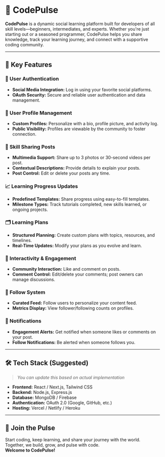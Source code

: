# 🚀 CodePulse

**CodePulse** is a dynamic social learning platform built for developers of all skill levels—beginners, intermediates, and experts. Whether you're just starting out or a seasoned programmer, CodePulse helps you share knowledge, track your learning journey, and connect with a supportive coding community.

---

## 🌟 Key Features

### 🔐 User Authentication
- **Social Media Integration:** Log in using your favorite social platforms.
- **OAuth Security:** Secure and reliable user authentication and data management.

### 👤 User Profile Management
- **Custom Profiles:** Personalize with a bio, profile picture, and activity log.
- **Public Visibility:** Profiles are viewable by the community to foster connection.

### 🧠 Skill Sharing Posts
- **Multimedia Support:** Share up to 3 photos or 30-second videos per post.
- **Contextual Descriptions:** Provide details to explain your posts.
- **Post Control:** Edit or delete your posts any time.

### 📈 Learning Progress Updates
- **Predefined Templates:** Share progress using easy-to-fill templates.
- **Milestone Types:** Track tutorials completed, new skills learned, or ongoing projects.

### 🗂️ Learning Plans
- **Structured Planning:** Create custom plans with topics, resources, and timelines.
- **Real-Time Updates:** Modify your plans as you evolve and learn.

### 💬 Interactivity & Engagement
- **Community Interaction:** Like and comment on posts.
- **Comment Control:** Edit/delete your comments; post owners can manage discussions.

### 🧍 Follow System
- **Curated Feed:** Follow users to personalize your content feed.
- **Metrics Display:** View follower/following counts on profiles.

### 🔔 Notifications
- **Engagement Alerts:** Get notified when someone likes or comments on your post.
- **Follow Notifications:** Be alerted when someone follows you.

---

## 🛠️ Tech Stack (Suggested)
> _You can update this based on actual implementation_

- **Frontend:** React / Next.js, Tailwind CSS
- **Backend:** Node.js, Express.js
- **Database:** MongoDB / Firebase
- **Authentication:** OAuth 2.0 (Google, GitHub, etc.)
- **Hosting:** Vercel / Netlify / Heroku

---

## 🙌 Join the Pulse

Start coding, keep learning, and share your journey with the world.  
Together, we build, grow, and pulse with code.  
**Welcome to CodePulse!**
